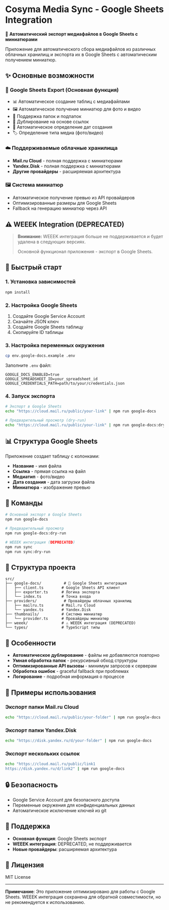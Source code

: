 # Cosyma Media Sync - Google Sheets Integration

🚀 **Автоматический экспорт медиафайлов в Google Sheets с миниатюрами**

Приложение для автоматического сбора медиафайлов из различных облачных хранилищ и экспорта их в Google Sheets с автоматическим получением миниатюр.

## ✨ Основные возможности

### 🎯 **Google Sheets Export (Основная функция)**
- 📊 Автоматическое создание таблиц с медиафайлами
- 🖼️ Автоматическое получение миниатюр для фото и видео
- 📁 Поддержка папок и подпапок
- 🔄 Дублирование на основе ссылок
- 📅 Автоматическое определение дат создания
- 🏷️ Определение типа медиа (фото/видео)

### ☁️ **Поддерживаемые облачные хранилища**
- **Mail.ru Cloud** - полная поддержка с миниатюрами
- **Yandex.Disk** - полная поддержка с миниатюрами
- **Другие провайдеры** - расширяемая архитектура

### 🖼️ **Система миниатюр**
- Автоматическое получение превью из API провайдеров
- Оптимизированные размеры для Google Sheets
- Fallback на генерацию миниатюр через API

## ⚠️ **WEEEK Integration (DEPRECATED)**

> **Внимание:** WEEEK интеграция больше не поддерживается и будет удалена в следующих версиях.
> 
> Основной функционал приложения - экспорт в Google Sheets.

## 🚀 Быстрый старт

### 1. Установка зависимостей
```bash
npm install
```

### 2. Настройка Google Sheets
1. Создайте Google Service Account
2. Скачайте JSON ключ
3. Создайте Google Sheets таблицу
4. Скопируйте ID таблицы

### 3. Настройка переменных окружения
```bash
cp env.google-docs.example .env
```

Заполните `.env` файл:
```env
GOOGLE_DOCS_ENABLED=true
GOOGLE_SPREADSHEET_ID=your_spreadsheet_id
GOOGLE_CREDENTIALS_PATH=path/to/your/credentials.json
```

### 4. Запуск экспорта
```bash
# Экспорт в Google Sheets
echo "https://cloud.mail.ru/public/your-link" | npm run google-docs

# Предварительный просмотр (dry-run)
echo "https://cloud.mail.ru/public/your-link" | npm run google-docs:dry-run
```

## 📊 Структура Google Sheets

Приложение создает таблицу с колонками:
- **Название** - имя файла
- **Ссылка** - прямая ссылка на файл
- **Медиатип** - фото/видео
- **Дата создания** - дата загрузки файла
- **Миниатюра** - изображение превью

## 🔧 Команды

```bash
# Основной экспорт в Google Sheets
npm run google-docs

# Предварительный просмотр
npm run google-docs:dry-run

# WEEEK интеграция (DEPRECATED)
npm run sync
npm run sync:dry-run
```

## 📁 Структура проекта

```
src/
├── google-docs/          # 🎯 Google Sheets интеграция
│   ├── client.ts        # Google Sheets API клиент
│   ├── exporter.ts      # Логика экспорта
│   └── index.ts         # Точка входа
├── providers/            # Провайдеры облачных хранилищ
│   ├── mailru.ts        # Mail.ru Cloud
│   └── yandex.ts        # Yandex.Disk
├── thumbnails/          # Система миниатюр
│   └── provider.ts      # Провайдеры миниатюр
├── weeek/               # ⚠️ WEEEK интеграция (DEPRECATED)
└── types/               # TypeScript типы
```

## 🌟 Особенности

- **Автоматическое дублирование** - файлы не добавляются повторно
- **Умная обработка папок** - рекурсивный обход структуры
- **Оптимизированные API вызовы** - минимум запросов к серверам
- **Обработка ошибок** - graceful fallback при проблемах
- **Логирование** - подробная информация о процессе

## 📝 Примеры использования

### Экспорт папки Mail.ru Cloud
```bash
echo "https://cloud.mail.ru/public/your-folder" | npm run google-docs
```

### Экспорт папки Yandex.Disk
```bash
echo "https://disk.yandex.ru/d/your-folder" | npm run google-docs
```

### Экспорт нескольких ссылок
```bash
echo "https://cloud.mail.ru/public/link1
https://disk.yandex.ru/d/link2" | npm run google-docs
```

## 🔒 Безопасность

- Google Service Account для безопасного доступа
- Переменные окружения для конфиденциальных данных
- Автоматическое исключение ключей из git

## 🤝 Поддержка

- **Основная функция**: Google Sheets экспорт
- **WEEEK интеграция**: DEPRECATED, не поддерживается
- **Новые провайдеры**: расширяемая архитектура

## 📄 Лицензия

MIT License

---

**Примечание**: Это приложение оптимизировано для работы с Google Sheets. WEEEK интеграция сохранена для обратной совместимости, но не рекомендуется к использованию. 